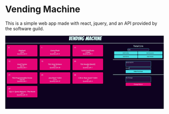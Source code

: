 # Vending Machine
This is a simple web app made with react, jquery, and an API provided by the software guild.

![Home Page](https://raw.githubusercontent.com/Duallight/Vending-Machine/master/Screenshots/Homepage.png)
